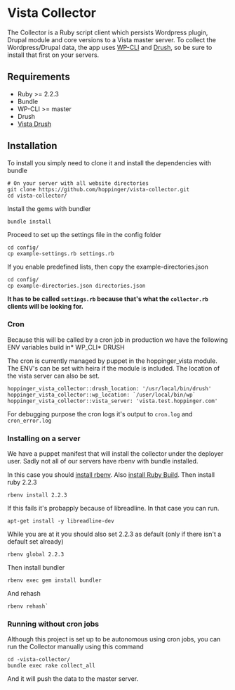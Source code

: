 Vista Collector
===============

The Collector is a Ruby script client which persists Wordpress plugin, Drupal module and core versions to a Vista master server. To collect the Wordpress/Drupal data, the app uses [WP-CLI](https://github.com/wp-cli/wp-cli) and [Drush](https://www.drupal.org/project/drush), so be sure to install that first on your servers.

Requirements
------------

-	Ruby >= 2.2.3
-	Bundle
-	WP-CLI >= master
-	Drush
-	[Vista Drush](https://github.com/tolgap/drush-vista)

Installation
------------

To install you simply need to clone it and install the dependencies with bundle

```
# On your server with all website directories
git clone https://github.com/hoppinger/vista-collector.git
cd vista-collector/
```

Install the gems with bundler

```
bundle install
```

Proceed to set up the settings file in the config folder

```
cd config/
cp example-settings.rb settings.rb
```

If you enable predefined lists, then copy the example-directories.json

```
cd config/
cp example-directories.json directories.json
```

**It has to be called `settings.rb` because that's what the `collector.rb` clients will be looking for.**

### Cron

Because this will be called by a cron job in production we have the following ENV variables build in* WP_CLI* DRUSH

The cron is currently managed by puppet in the hoppinger_vista module. The ENV's can be set with heira if the module is included. The location of the vista server can also be set.

```
hoppinger_vista_collector::drush_location: '/usr/local/bin/drush'
hoppinger_vista_collector::wp_location: `/user/local/bin/wp`
hoppinger_vista_collector::vista_server: 'vista.test.hoppinger.com'
```

For debugging purpose the cron logs it's output to `cron.log` and `cron_error.log`

### Installing on a server

We have a puppet manifest that will install the collector under the deployer user. Sadly not all of our servers have rbenv with bundle installed.

In this case you should [install rbenv](https://github.com/rbenv/rbenv#installation). Also [install Ruby Build](https://github.com/rbenv/ruby-build#installation). Then install ruby 2.2.3

```
rbenv install 2.2.3
```

If this fails it's probapply because of libreadline. In that case you can run.

```
apt-get install -y libreadline-dev
```

While you are at it you should also set 2.2.3 as default (only if there isn't a default set already)

```
rbenv global 2.2.3
```

Then install bundler

```
rbenv exec gem install bundler
```

And rehash

```
rbenv rehash`
```

### Running without cron jobs

Although this project is set up to be autonomous using cron jobs, you can run the Collector manually using this command

```
cd -vista-collector/
bundle exec rake collect_all
```

And it will push the data to the master server.
